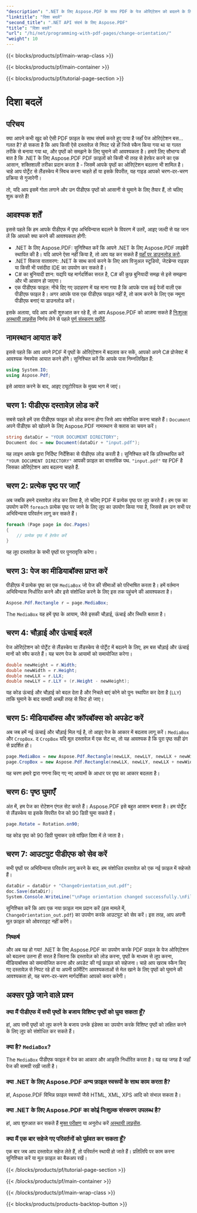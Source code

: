 ```yaml
---
"description": ".NET के लिए Aspose.PDF के साथ PDF के पेज ओरिएंटेशन को बदलने के लिए चरण-दर-चरण मार्गदर्शिका। अनुसरण करने और अपनी परियोजनाओं में लागू करने में आसान।"
"linktitle": "दिशा बदलें"
"second_title": ".NET API संदर्भ के लिए Aspose.PDF"
"title": "दिशा बदलें"
"url": "/hi/net/programming-with-pdf-pages/change-orientation/"
"weight": 10
---
```


{{< blocks/products/pf/main-wrap-class >}}

{{< blocks/products/pf/main-container >}}

{{< blocks/products/pf/tutorial-page-section >}}

# दिशा बदलें

## परिचय

क्या आपने कभी खुद को ऐसी PDF फ़ाइल के साथ संघर्ष करते हुए पाया है जहाँ पेज ओरिएंटेशन बस... गलत है? हो सकता है कि आप किसी ऐसे दस्तावेज़ से निपट रहे हों जिसे स्कैन किया गया था या गलत तरीके से बनाया गया था, और पृष्ठों को समझने के लिए घुमाने की आवश्यकता है। हमारे लिए सौभाग्य की बात है कि .NET के लिए Aspose.PDF PDF फ़ाइलों को किसी भी तरह से हेरफेर करने का एक आसान, शक्तिशाली तरीका प्रदान करता है - जिसमें आपके पृष्ठों का ओरिएंटेशन बदलना भी शामिल है। चाहे आप पोर्ट्रेट से लैंडस्केप में स्विच करना चाहते हों या इसके विपरीत, यह गाइड आपको चरण-दर-चरण प्रक्रिया से गुजारेगी।

तो, यदि आप इसमें गोता लगाने और उन पीडीएफ पृष्ठों को आसानी से घुमाने के लिए तैयार हैं, तो चलिए शुरू करते हैं!

## आवश्यक शर्तें

इससे पहले कि हम आपके पीडीएफ में पृष्ठ अभिविन्यास बदलने के विवरण में उतरें, आइए जल्दी से यह जान लें कि आपको क्या करने की आवश्यकता होगी:

- .NET के लिए Aspose.PDF: सुनिश्चित करें कि आपने .NET के लिए Aspose.PDF लाइब्रेरी स्थापित की है। यदि आपने ऐसा नहीं किया है, तो आप यह कर सकते हैं [यहाँ पर डाउनलोड करो](https://releases.aspose.com/pdf/net/).
- .NET विकास वातावरण: .NET के साथ कार्य करने के लिए आप विजुअल स्टूडियो, जेटब्रेन्स राइडर या किसी भी पसंदीदा IDE का उपयोग कर सकते हैं।
- C# का बुनियादी ज्ञान: यद्यपि यह मार्गदर्शिका सरल है, C# की कुछ बुनियादी समझ से इसे समझना और भी आसान हो जाएगा।
- एक पीडीएफ फाइल: नीचे दिए गए उदाहरण में यह माना गया है कि आपके पास कई पेजों वाली एक पीडीएफ फाइल है। अगर आपके पास एक पीडीएफ फाइल नहीं है, तो काम करने के लिए एक नमूना पीडीएफ बनाएं या डाउनलोड करें।

इसके अलावा, यदि आप अभी शुरुआत कर रहे हैं, तो आप Aspose.PDF को आज़मा सकते हैं [निःशुल्क अस्थायी लाइसेंस](https://purchase.aspose.com/temporary-license/) निर्णय लेने से पहले [पूर्ण संस्करण खरीदें](https://purchase.aspose.com/buy).

## नामस्थान आयात करें

इससे पहले कि आप अपने PDF में पृष्ठों के ओरिएंटेशन में बदलाव कर सकें, आपको अपने C# प्रोजेक्ट में आवश्यक नेमस्पेस आयात करने होंगे। सुनिश्चित करें कि आपके पास निम्नलिखित हैं:

```csharp
using System.IO;
using Aspose.Pdf;
```

इसे आयात करने के बाद, आइए ट्यूटोरियल के मुख्य भाग में जाएं।

## चरण 1: पीडीएफ दस्तावेज़ लोड करें

सबसे पहले हमें उस पीडीएफ फाइल को लोड करना होगा जिसे आप संशोधित करना चाहते हैं। `Document` अपने पीडीएफ को खोलने के लिए Aspose.PDF नामस्थान से क्लास का चयन करें।

```csharp
string dataDir = "YOUR DOCUMENT DIRECTORY";
Document doc = new Document(dataDir + "input.pdf");
```

यह लाइन आपके द्वारा निर्दिष्ट निर्देशिका से पीडीएफ लोड करती है। सुनिश्चित करें कि प्रतिस्थापित करें `"YOUR DOCUMENT DIRECTORY"` आपकी फ़ाइल का वास्तविक पथ. `"input.pdf"` वह PDF है जिसका ओरिएंटेशन आप बदलना चाहते हैं.

## चरण 2: प्रत्येक पृष्ठ पर जाएँ

अब जबकि हमने दस्तावेज़ लोड कर लिया है, तो चलिए PDF में प्रत्येक पृष्ठ पर लूप करते हैं। हम एक का उपयोग करेंगे `foreach` प्रत्येक पृष्ठ पर जाने के लिए लूप का उपयोग किया गया है, जिससे हम उन सभी पर अभिविन्यास परिवर्तन लागू कर सकते हैं।

```csharp
foreach (Page page in doc.Pages)
{
    // प्रत्येक पृष्ठ में हेरफेर करें
}
```

यह लूप दस्तावेज़ के सभी पृष्ठों पर पुनरावृत्ति करेगा।

## चरण 3: पेज का मीडियाबॉक्स प्राप्त करें

पीडीएफ में प्रत्येक पृष्ठ का एक `MediaBox` जो पेज की सीमाओं को परिभाषित करता है। हमें वर्तमान अभिविन्यास निर्धारित करने और इसे संशोधित करने के लिए इस तक पहुंचने की आवश्यकता है।

```csharp
Aspose.Pdf.Rectangle r = page.MediaBox;
```

The `MediaBox` यह हमें पृष्ठ के आयाम, जैसे इसकी चौड़ाई, ऊंचाई और स्थिति बताता है।

## चरण 4: चौड़ाई और ऊंचाई बदलें

पेज ओरिएंटेशन को पोर्ट्रेट से लैंडस्केप या लैंडस्केप से पोर्ट्रेट में बदलने के लिए, हम बस चौड़ाई और ऊंचाई मानों को स्वैप करते हैं। यह चरण पेज के आयामों को समायोजित करेगा।

```csharp
double newHeight = r.Width;
double newWidth = r.Height;
double newLLX = r.LLX;
double newLLY = r.LLY + (r.Height - newHeight);
```

यह कोड ऊंचाई और चौड़ाई को बदल देता है और निचले बाएं कोने को पुनः स्थापित कर देता है (`LLY`) ताकि घुमाने के बाद सामग्री अच्छी तरह से फिट हो जाए।

## चरण 5: मीडियाबॉक्स और क्रॉपबॉक्स को अपडेट करें

अब जब हमें नई ऊंचाई और चौड़ाई मिल गई है, तो आइए पेज के आकार में बदलाव लागू करें। `MediaBox` और `CropBox`. द `CropBox` यदि मूल दस्तावेज़ में एक सेट था, तो यह आवश्यक है कि पूरा पृष्ठ सही ढंग से प्रदर्शित हो।

```csharp
page.MediaBox = new Aspose.Pdf.Rectangle(newLLX, newLLY, newLLX + newWidth, newLLY + newHeight);
page.CropBox = new Aspose.Pdf.Rectangle(newLLX, newLLY, newLLX + newWidth, newLLY + newHeight);
```

यह चरण हमारे द्वारा गणना किए गए नए आयामों के आधार पर पृष्ठ का आकार बदलता है।

## चरण 6: पृष्ठ घुमाएँ

अंत में, हम पेज का रोटेशन एंगल सेट करते हैं। Aspose.PDF इसे बहुत आसान बनाता है। हम पोर्ट्रेट से लैंडस्केप या इसके विपरीत पेज को 90 डिग्री घुमा सकते हैं।

```csharp
page.Rotate = Rotation.on90;
```

यह कोड पृष्ठ को 90 डिग्री घुमाकर उसे वांछित दिशा में ले जाता है।

## चरण 7: आउटपुट पीडीएफ को सेव करें

सभी पृष्ठों पर अभिविन्यास परिवर्तन लागू करने के बाद, हम संशोधित दस्तावेज़ को एक नई फ़ाइल में सहेजते हैं। 

```csharp
dataDir = dataDir + "ChangeOrientation_out.pdf";
doc.Save(dataDir);
System.Console.WriteLine("\nPage orientation changed successfully.\nFile saved at " + dataDir);
```

सुनिश्चित करें कि आप एक नया फ़ाइल नाम प्रदान करें (इस मामले में, `ChangeOrientation_out.pdf`) का उपयोग करके आउटपुट को सेव करें। इस तरह, आप अपनी मूल फ़ाइल को ओवरराइट नहीं करेंगे।

### निष्कर्ष

और अब यह हो गया! .NET के लिए Aspose.PDF का उपयोग करके PDF फ़ाइल के पेज ओरिएंटेशन को बदलना उतना ही सरल है जितना कि दस्तावेज़ को लोड करना, पृष्ठों के माध्यम से लूप करना, मीडियाबॉक्स को समायोजित करना और अपडेट की गई फ़ाइल को सहेजना। चाहे आप खराब स्कैन किए गए दस्तावेज़ से निपट रहे हों या अपनी फ़ॉर्मेटिंग आवश्यकताओं से मेल खाने के लिए पृष्ठों को घुमाने की आवश्यकता हो, यह चरण-दर-चरण मार्गदर्शिका आपको कवर करेगी।

## अक्सर पूछे जाने वाले प्रश्न

### क्या मैं पीडीएफ में सभी पृष्ठों के बजाय विशिष्ट पृष्ठों को घुमा सकता हूँ?  
हां, आप सभी पृष्ठों को लूप करने के बजाय उनके इंडेक्स का उपयोग करके विशिष्ट पृष्ठों को लक्षित करने के लिए लूप को संशोधित कर सकते हैं।

### क्या है? `MediaBox`?  
The `MediaBox` पीडीएफ फाइल में पेज का आकार और आकृति निर्धारित करता है। यह वह जगह है जहाँ पेज की सामग्री रखी जाती है।

### क्या .NET के लिए Aspose.PDF अन्य फ़ाइल स्वरूपों के साथ काम करता है?  
हां, Aspose.PDF विभिन्न फ़ाइल स्वरूपों जैसे HTML, XML, XPS आदि को संभाल सकता है।

### क्या .NET के लिए Aspose.PDF का कोई निःशुल्क संस्करण उपलब्ध है?  
हां, आप शुरुआत कर सकते हैं [मुफ्त परीक्षण](https://releases.aspose.com/) या अनुरोध करें [अस्थायी लाइसेंस](https://purchase.aspose.com/temporary-license/).

### क्या मैं एक बार सहेजे गए परिवर्तनों को पूर्ववत कर सकता हूँ?  
एक बार जब आप दस्तावेज़ सहेज लेते हैं, तो परिवर्तन स्थायी हो जाते हैं। प्रतिलिपि पर काम करना सुनिश्चित करें या मूल फ़ाइल का बैकअप रखें।

{{< /blocks/products/pf/tutorial-page-section >}}

{{< /blocks/products/pf/main-container >}}

{{< /blocks/products/pf/main-wrap-class >}}

{{< blocks/products/products-backtop-button >}}
